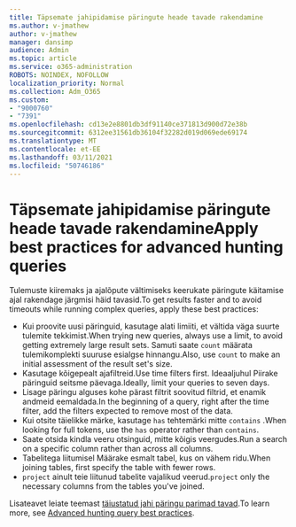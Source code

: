 ```yaml
---
title: Täpsemate jahipidamise päringute heade tavade rakendamine
ms.author: v-jmathew
author: v-jmathew
manager: dansimp
audience: Admin
ms.topic: article
ms.service: o365-administration
ROBOTS: NOINDEX, NOFOLLOW
localization_priority: Normal
ms.collection: Adm_O365
ms.custom:
- "9000760"
- "7391"
ms.openlocfilehash: cd13e2e8801db3df91140ce371813d900d72e38b
ms.sourcegitcommit: 6312ee31561db36104f32282d019d069ede69174
ms.translationtype: MT
ms.contentlocale: et-EE
ms.lasthandoff: 03/11/2021
ms.locfileid: "50746186"
---
```

# <a name="apply-best-practices-for-advanced-hunting-queries"></a><span data-ttu-id="b2390-102">Täpsemate jahipidamise päringute heade tavade rakendamine</span><span class="sxs-lookup"><span data-stu-id="b2390-102">Apply best practices for advanced hunting queries</span></span>

<span data-ttu-id="b2390-103">Tulemuste kiiremaks ja ajalõpute vältimiseks keerukate päringute käitamise ajal rakendage järgmisi häid tavasid.</span><span class="sxs-lookup"><span data-stu-id="b2390-103">To get results faster and to avoid timeouts while running complex queries, apply these best practices:</span></span>

- <span data-ttu-id="b2390-104">Kui proovite uusi päringuid, kasutage alati limiiti, et vältida väga suurte tulemite tekkimist.</span><span class="sxs-lookup"><span data-stu-id="b2390-104">When trying new queries, always use a limit, to avoid getting extremely large result sets.</span></span> <span data-ttu-id="b2390-105">Samuti saate `count` määrata tulemikomplekti suuruse esialgse hinnangu.</span><span class="sxs-lookup"><span data-stu-id="b2390-105">Also, use `count` to make an initial assessment of the result set's size.</span></span>
- <span data-ttu-id="b2390-106">Kasutage kõigepealt ajafiltreid.</span><span class="sxs-lookup"><span data-stu-id="b2390-106">Use time filters first.</span></span> <span data-ttu-id="b2390-107">Ideaaljuhul Piirake päringuid seitsme päevaga.</span><span class="sxs-lookup"><span data-stu-id="b2390-107">Ideally, limit your queries to seven days.</span></span>
- <span data-ttu-id="b2390-108">Lisage päringu alguses kohe pärast filtrit soovitud filtrid, et enamik andmeid eemaldada.</span><span class="sxs-lookup"><span data-stu-id="b2390-108">In the beginning of a query, right after the time filter, add the filters expected to remove most of the data.</span></span>
- <span data-ttu-id="b2390-109">Kui otsite täielikke märke, kasutage `has` tehtemärki mitte `contains` .</span><span class="sxs-lookup"><span data-stu-id="b2390-109">When looking for full tokens, use the `has` operator rather than `contains`.</span></span>
- <span data-ttu-id="b2390-110">Saate otsida kindla veeru otsinguid, mitte kõigis veergudes.</span><span class="sxs-lookup"><span data-stu-id="b2390-110">Run a search on a specific column rather than across all columns.</span></span>
- <span data-ttu-id="b2390-111">Tabelitega liitumisel Määrake esmalt tabel, kus on vähem ridu.</span><span class="sxs-lookup"><span data-stu-id="b2390-111">When joining tables, first specify the table with fewer rows.</span></span>
- <span data-ttu-id="b2390-112">`project` ainult teie liitunud tabelite vajalikud veerud.</span><span class="sxs-lookup"><span data-stu-id="b2390-112">`project` only the necessary columns from the tables you've joined.</span></span>

<span data-ttu-id="b2390-113">Lisateavet leiate teemast [täiustatud jahi päringu parimad tavad](https://go.microsoft.com/fwlink/?linkid=2144812).</span><span class="sxs-lookup"><span data-stu-id="b2390-113">To learn more, see [Advanced hunting query best practices](https://go.microsoft.com/fwlink/?linkid=2144812).</span></span>

